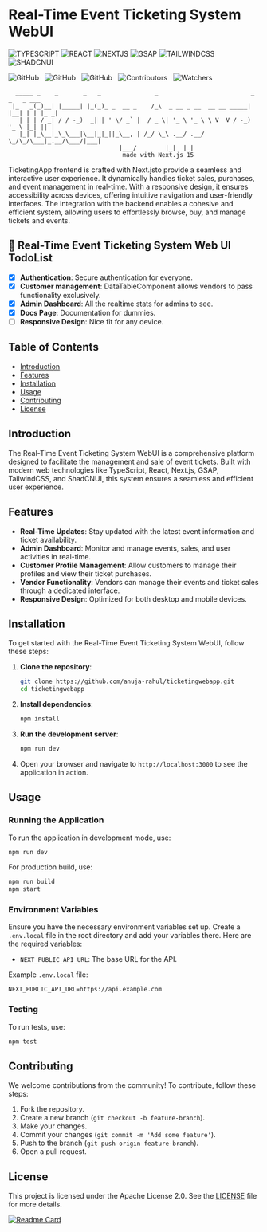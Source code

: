 # Real-Time Event Ticketing System WebUI

![TYPESCRIPT](https://img.shields.io/badge/TypeScript-000?style=for-the-badge&logo=typescript)
![REACT](https://img.shields.io/badge/-React_19-000?style=for-the-badge&logo=react)
![NEXTJS](https://img.shields.io/badge/next_15-000?style=for-the-badge&logo=next.js)
![GSAP](https://img.shields.io/badge/gsap-000?style=for-the-badge&logo=greensock)
![TAILWINDCSS](https://img.shields.io/badge/-tailwindCSS-000?style=for-the-badge&logo=tailwindcss)
![SHADCNUI](https://img.shields.io/badge/-shadcn_ui-000?style=for-the-badge&logo=shadcnui)

![GitHub](https://img.shields.io/github/forks/anuja-rahul/ticketingwebapp?style&logo=github)
&nbsp;
![GitHub](https://img.shields.io/github/license/anuja-rahul/ticketingwebapp?style&logo=github)
&nbsp;
![GitHub](https://img.shields.io/github/stars/anuja-rahul/ticketingwebapp?style&logo=github)
&nbsp;
![Contributors](https://img.shields.io/github/contributors/anuja-rahul/ticketingwebapp?style&logo=github)
&nbsp;
![Watchers](https://img.shields.io/github/watchers/anuja-rahul/ticketingwebapp?style&logo=github)
&nbsp;

```shell
  _____ _    _       _   _               _                          _    _   _ ___
 |_   _(_)__| |_____| |_(_)_ _  __ _    /_\  _ __ _ __  __ __ _____| |__| | | |_ _|
   | | | / _| / / -_)  _| | ' \/ _` |  / _ \| '_ \ '_ \ \ V  V / -_) '_ \ |_| || |
   |_| |_\__|_\_\___|\__|_|_||_\__, | /_/ \_\ .__/ .__/  \_/\_/\___|_.__/\___/|___|
                               |___/        |_|  |_|
                                made with Next.js 15

```

TicketingApp frontend is crafted with Next.jsto provide a seamless and interactive user experience.
It dynamically handles ticket sales, purchases, and event management in real-time.
With a responsive design, it ensures accessibility across devices, offering intuitive navigation and user-friendly interfaces.
The integration with the backend enables a cohesive and efficient system, allowing users to effortlessly browse, buy, and manage tickets and events.

## 🎫 Real-Time Event Ticketing System Web UI TodoList

- [x] **Authentication**: Secure authentication for everyone.
- [x] **Customer management**: DataTableComponent allows vendors to pass functionality exclusively.
- [x] **Admin Dashboard**: All the realtime stats for admins to see.
- [x] **Docs Page**: Documentation for dummies.
- [ ] **Responsive Design**: Nice fit for any device.

## Table of Contents

- [Introduction](#introduction)
- [Features](#features)
- [Installation](#installation)
- [Usage](#usage)
- [Contributing](#contributing)
- [License](#license)

## Introduction

The Real-Time Event Ticketing System WebUI is a comprehensive platform designed to facilitate the management and sale of event tickets. Built with modern web technologies like TypeScript, React, Next.js, GSAP, TailwindCSS, and ShadCNUI, this system ensures a seamless and efficient user experience.

## Features

- **Real-Time Updates**: Stay updated with the latest event information and ticket availability.
- **Admin Dashboard**: Monitor and manage events, sales, and user activities in real-time.
- **Customer Profile Management**: Allow customers to manage their profiles and view their ticket purchases.
- **Vendor Functionality**: Vendors can manage their events and ticket sales through a dedicated interface.
- **Responsive Design**: Optimized for both desktop and mobile devices.

## Installation

To get started with the Real-Time Event Ticketing System WebUI, follow these steps:

1. **Clone the repository**:

    ```bash
    git clone https://github.com/anuja-rahul/ticketingwebapp.git
    cd ticketingwebapp
    ```

2. **Install dependencies**:

    ```bash
    npm install
    ```

3. **Run the development server**:

    ```bash
    npm run dev
    ```

4. Open your browser and navigate to `http://localhost:3000` to see the application in action.

## Usage

### Running the Application

To run the application in development mode, use:

```bash
npm run dev
```

For production build, use:

```bash
npm run build
npm start
```

### Environment Variables

Ensure you have the necessary environment variables set up. Create a `.env.local` file in the root directory and add your variables there. Here are the required variables:

- `NEXT_PUBLIC_API_URL`: The base URL for the API.

Example `.env.local` file:

```env
NEXT_PUBLIC_API_URL=https://api.example.com
```

### Testing

To run tests, use:

```bash
npm test
```

## Contributing

We welcome contributions from the community! To contribute, follow these steps:

1. Fork the repository.
2. Create a new branch (`git checkout -b feature-branch`).
3. Make your changes.
4. Commit your changes (`git commit -m 'Add some feature'`).
5. Push to the branch (`git push origin feature-branch`).
6. Open a pull request.

## License

This project is licensed under the Apache License 2.0. See the [LICENSE](LICENSE) file for more details.

[![Readme Card](https://github-readme-stats.vercel.app/api/pin/?username=anuja-rahul&repo=ticketingwebapp&theme=nightowl)](https://github.com/anuja-rahul/ticketingwebapp/)
